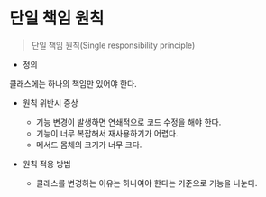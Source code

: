 # 단일 책임 원칙

> 단일 책임 원칙\(Single responsibility principle\)

* 정의

클래스에는 하나의 책임만 있어야 한다.

* 원칙 위반시 증상
  * 기능 변경이 발생하면 연쇄적으로 코드 수정을 해야 한다.
  * 기능이 너무 복잡해서 재사용하기가 어렵다.
  * 메서드 몸체의 크기가 너무 크다.



* 원칙 적용 방법
  * 클래스를 변경하는 이유는 하나여야 한다는 기준으로 기능을 나눈다.

